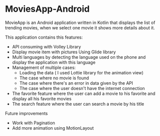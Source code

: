 # MoviesApp-Android
MovieApp is an Android application written in Kotlin that displays the list of trending movies, when we select one movie it shows more details about it.<br />

This application contains this features: <br/>
  - API consuming with Volley Library<br/>
  - Display movie item with pictures Using Glide library<br/>
  - Multi languages by detecting the language used on the phone and display the application with this language<br/>
  - Management of multiple cases:
    - Loading the data ( I used Lottie library for the animation view)<br/>
    - The case where no movie is found<br/>
    - The case where there's an error in data given by the API<br/>
    - The case where the user doesn't have the internet connection<br/>
 - The favorite feature where the user can add a movie to his favorite and display all his favorite movies<br/>
 - The search feature where the user can search a movie by his title<br/>
 
 Future improvements<br/>
  - Work with Pagination<br/>
  - Add more animation using MotionLayout<br/>
